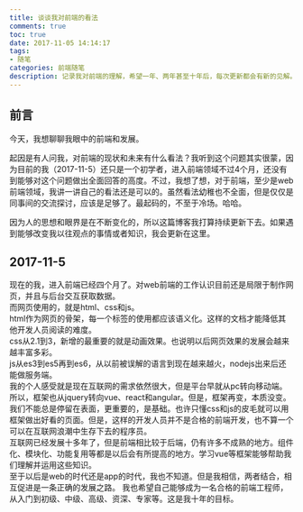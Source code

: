 ```yaml
---
title: 谈谈我对前端的看法
comments: true
toc: true
date: 2017-11-05 14:14:17
tags: 
- 随笔
categories: 前端随笔
description: 记录我对前端的理解，希望一年、两年甚至十年后，每次更新都会有新的见解。
---
```

## 前言
今天，我想聊聊我眼中的前端和发展。  

起因是有人问我，对前端的现状和未来有什么看法？我听到这个问题其实很蒙，因为目前的我（2017-11-5）还只是一个初学者，进入前端领域不过4个月，还没有到能够对这个问题做出全面回答的高度。不过，我想了想，对于前端，至少是web前端领域，我讲一讲自己的看法还是可以的。虽然看法幼稚也不全面，但是仅仅是同事间的交流探讨，应该是足够了。最起码的，不至于冷场。哈哈。   

因为人的思想和眼界是在不断变化的，所以这篇博客我打算持续更新下去。如果遇到能够改变我以往观点的事情或者知识，我会更新在这里。
## 2017-11-5
现在的我，进入前端已经四个月了。对web前端的工作认识目前还是局限于制作网页，并且与后台交互获取数据。  
而网页使用的，就是html、css和js。  
html作为网页的骨架，每一个标签的使用都应该语义化。这样的文档才能降低其他开发人员阅读的难度。  
css从2.1到3，新增的最重要的就是动画效果。也说明以后网页效果的发展会越来越丰富多彩。  
js从es3到es5再到es6，从以前被误解的语言到现在越来越火，nodejs出来后还能做服务端。  
我的个人感受就是现在互联网的需求依然很大，但是平台早就从pc转向移动端。所以，框架也从jquery转向vue、react和angular。但是，框架再变，本质没变。我们不能总是停留在表面，更重要的，是基础。也许只懂css和js的皮毛就可以用框架做出好看的页面。但是，这样的开发人员并不是合格的前端开发，也不算一个可以在互联网浪潮中生存下去的程序员。  
互联网已经发展十多年了，但是前端相比较于后端，仍有许多不成熟的地方。组件化、模块化、功能复用等都是以后会有所提高的地方。学习vue等框架能够帮助我们理解并运用这些知识。  
至于以后是web的时代还是app的时代，我也不知道。但是我相信，两者结合，相互促进是一条正确的发展之路。
我也希望自己能够成为一名合格的前端工程师，从入门到初级、中级、高级、资深、专家等。这是我十年的目标。
